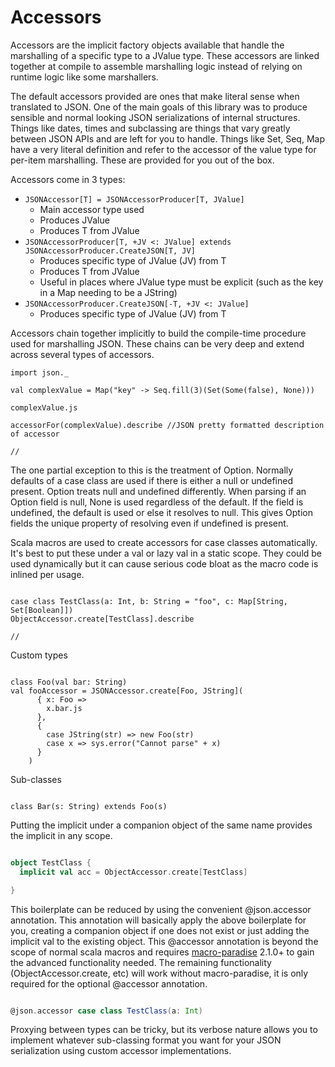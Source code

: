Accessors
=========

Accessors are the implicit factory objects available that handle
the marshalling of a specific type to a JValue type. These accessors
are linked together at compile to assemble marshalling logic instead
of relying on runtime logic like some marshallers.

The default accessors provided are ones that make literal sense when
translated to JSON. One of the main goals of this library was to produce
sensible and normal looking JSON serializations of internal structures.
Things like dates, times and subclassing are things that vary greatly
between JSON APIs and are left for you to handle. Things like Set, Seq, Map
have a very literal definition and refer to the accessor of the value type
for per-item marshalling. These are provided for you out of the box.

Accessors come in 3 types:

* ```JSONAccessor[T] = JSONAccessorProducer[T, JValue]```
  * Main accessor type used
  * Produces JValue
  * Produces T from JValue
* ```JSONAccessorProducer[T, +JV <: JValue] extends JSONAccessorProducer.CreateJSON[T, JV]```
  * Produces specific type of JValue (JV) from T
  * Produces T from JValue
  * Useful in places where JValue type must be explicit (such as the key in a Map needing to be a JString)
* ```JSONAccessorProducer.CreateJSON[-T, +JV <: JValue]```
  * Produces specific type of JValue (JV) from T

Accessors chain together implicitly to build the compile-time procedure used for marshalling JSON. These chains
can be very deep and extend across several types of accessors.

```tut
import json._

val complexValue = Map("key" -> Seq.fill(3)(Set(Some(false), None)))

complexValue.js

accessorFor(complexValue).describe //JSON pretty formatted description of accessor

//
```

The one partial exception to this is the treatment of Option. Normally
defaults of a case class are used if there is either a null or undefined present.
Option treats null and undefined differently. When parsing if an Option field is null, None
is used regardless of the default. If the field is undefined, the default is used
or else it resolves to null. This gives Option fields the unique property
of resolving even if undefined is present. 

Scala macros are used to create accessors for case classes automatically.
It's best to put these under a val or lazy val in a static scope. They could
be used dynamically but it can cause serious code bloat as the macro code
is inlined per usage.

```tut

case class TestClass(a: Int, b: String = "foo", c: Map[String, Set[Boolean]])
ObjectAccessor.create[TestClass].describe

//
```

Custom types
```tut

class Foo(val bar: String)
val fooAccessor = JSONAccessor.create[Foo, JString](
      { x: Foo =>
        x.bar.js
      },
      {
        case JString(str) => new Foo(str)
        case x => sys.error("Cannot parse" + x)
      }
    )

```

Sub-classes
```tut

class Bar(s: String) extends Foo(s)

```

Putting the implicit under a companion object of the same name provides
the implicit in any scope.

```scala

object TestClass {
  implicit val acc = ObjectAccessor.create[TestClass]

}
```

This boilerplate can be reduced by using the convenient @json.accessor annotation.
This annotation will basically apply the above boilerplate for you, creating a companion
object if one does not exist or just adding the implicit val to the existing object.
This @accessor annotation is beyond the scope of normal scala macros
and requires [macro-paradise](http://docs.scala-lang.org/overviews/macros/paradise.html) 2.1.0+
to gain the advanced functionality needed. The remaining functionality (ObjectAccessor.create, etc)
will work without macro-paradise, it is only required for the optional @accessor annotation.

```scala

@json.accessor case class TestClass(a: Int)

```

Proxying between types can be tricky, but its verbose nature allows you to implement
whatever sub-classing format you want for your JSON serialization using custom accessor
implementations.
